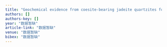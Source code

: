 ```yaml
---
title: "Geochemical evidence from coesite-bearing jadeite quartzites for large-scale flow of metamorphic fluids in a continental subduction channel"
authors: []
authors-key: []
year: "数据暂缺"
article-link: "数据暂缺"
venue: "数据暂缺"
bibex: "数据暂缺"
---
```

